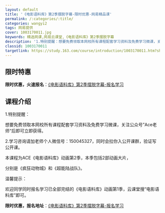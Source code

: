 ```yaml
---
layout: default
title: '《电影语料库》第2季摆脱字幕-限时优惠-网易精品课'
permalink: /:categories/:title/
categories: wangyi2
tags: 网易提供
cover: 1003170011.jpg
keywords: 精选网课,网易云课堂,《电影语料库》第2季摆脱字幕
description: '1.特别提醒：想要免费领取本网校所有课程配套学习资料及免费学习微课，关注公众号”Ace老师“后即可立即获得。2.学习咨询'
classid: 1003170011
targetlink: https://study.163.com/course/introduction/1003170011.htm?share=1&shareId=1025206652&utm_campaign=share&utm_medium=iphoneShare&utm_source=&utm_u=1025206652
---
```


## 限时特惠

**限时优惠，火速报名**：[《电影语料库》第2季摆脱字幕-报名学习](https://study.163.com/course/introduction/1003170011.htm?share=1&shareId=1025206652&utm_campaign=share&utm_medium=iphoneShare&utm_source=&utm_u=1025206652)

## 课程介绍

1.特别提醒：

想要免费领取本网校所有课程配套学习资料及免费学习微课，关注公众号”Ace老师“后即可立即获得。

2.学习咨询请加老师个人微信号：150045327，同时会拉你入公开课群，验证写公开课。

本课程为ACE《电影语料库》动画第2季，本季包括2部动画大片，

分别是《疯狂动物城》和《超能陆战队》。

温馨提示：

欢迎同学同时报名学习已全部完结的《电影语料库》动画第1季，云课堂搜“电影语料库”即可。

**限时优惠，报名地址**：[《电影语料库》第2季摆脱字幕-报名学习](https://study.163.com/course/introduction/1003170011.htm?share=1&shareId=1025206652&utm_campaign=share&utm_medium=iphoneShare&utm_source=&utm_u=1025206652)


